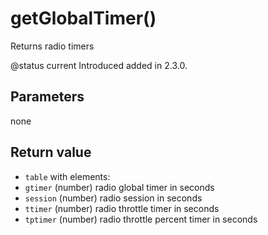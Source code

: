 # getGlobalTimer\(\)

Returns radio timers

@status current Introduced added in 2.3.0.

## Parameters

none

## Return value

* `table` with elements:
* `gtimer` \(number\) radio global timer in seconds
* `session` \(number\) radio session in seconds
* `ttimer` \(number\) radio throttle timer in seconds
* `tptimer` \(number\) radio throttle percent timer in seconds

